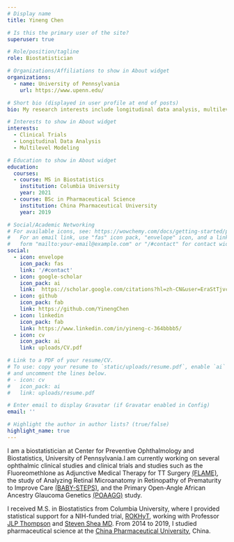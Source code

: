 ```yaml
---
# Display name
title: Yineng Chen

# Is this the primary user of the site?
superuser: true

# Role/position/tagline
role: Biostatistician

# Organizations/Affiliations to show in About widget
organizations:
  - name: University of Pennsylvania 
    url: https://www.upenn.edu/

# Short bio (displayed in user profile at end of posts)
bio: My research interests include longitudinal data analysis, multilevel modeling,and clinical trials.

# Interests to show in About widget
interests:
  - Clinical Trials
  - Longitudinal Data Analysis
  - Multilevel Modeling

# Education to show in About widget
education:
  courses:
  - course: MS in Biostatistics
    institution: Columbia University
    year: 2021
  - course: BSc in Pharmaceutical Science
    institution: China Pharmaceutical University
    year: 2019

# Social/Academic Networking
# For available icons, see: https://wowchemy.com/docs/getting-started/page-builder/#icons
#   For an email link, use "fas" icon pack, "envelope" icon, and a link in the
#   form "mailto:your-email@example.com" or "/#contact" for contact widget.
social:
  - icon: envelope
    icon_pack: fas
    link: '/#contact'
  - icon: google-scholar 
    icon_pack: ai
    link:  https://scholar.google.com/citations?hl=zh-CN&user=EraStTjvc
  - icon: github
    icon_pack: fab
    link: https://github.com/YinengChen
  - icon: linkedin
    icon_pack: fab
    link: https://www.linkedin.com/in/yineng-c-364bbbb5/
  - icon: cv
    icon_pack: ai
    link: uploads/CV.pdf

# Link to a PDF of your resume/CV.
# To use: copy your resume to `static/uploads/resume.pdf`, enable `ai` icons in `params.toml`,
# and uncomment the lines below.
# - icon: cv
#   icon_pack: ai
#   link: uploads/resume.pdf

# Enter email to display Gravatar (if Gravatar enabled in Config)
email: ''

# Highlight the author in author lists? (true/false)
highlight_name: true
---
```


I am a biostatistician at Center for Preventive Ophthalmology and Biostatistics, University of Pennsylvania.I am currently working on several ophthalmic clinical studies and clinical trials and studies such as the Fluoreomethlone as Adjunctive Medical Therapy for TT Surgery [(FLAME)](https://clinicaltrials.gov/ct2/show/NCT04149210), the study of Analyzing Retinal Microanatomy in Retinopathy of Prematurity to Improve Care [(BABY-STEPS)](https://clinicaltrials.gov/ct2/show/NCT04995341), and the Primary Open-Angle African Ancestry Glaucoma Genetics [(POAAGG)](https://www.med.upenn.edu/joanobrienlab/poaagg-study.html) study.

I received M.S. in Biostatistics from Columbia University, where I provided statistical support for a NIH-funded trial, [ROKHyT](https://clinicaltrials.gov/ct2/show/NCT03515681), working with Professor [JLP Thompson](https://www.publichealth.columbia.edu/people/our-faculty/jlt12) and [Steven Shea MD](https://www.genmed.columbia.edu/research-labs/steven-shea-md-ms). From 2014 to 2019, I studied pharmaceutical science at the [China Pharmaceutical University](https://en.cpu.edu.cn/), China.

